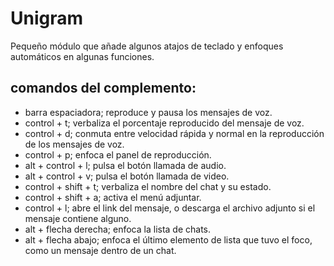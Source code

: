 # Unigram
Pequeño módulo que añade algunos atajos de teclado y enfoques automáticos en algunas funciones.

## comandos del complemento:

* barra espaciadora; reproduce y pausa los mensajes de voz.
* control + t; verbaliza el porcentaje reproducido del mensaje de voz.
* control + d; conmuta entre velocidad rápida y normal en la reproducción de los mensajes de voz.
* control + p; enfoca el panel de reproducción.
* alt + control + l; pulsa el botón llamada de audio.
* alt + control + v; pulsa el botón llamada de video.
* control + shift + t; verbaliza el nombre del chat y su estado.
* control + shift + a; activa el menú adjuntar.
* control + l; abre el link del mensaje, o descarga el archivo adjunto si el mensaje contiene alguno.
* alt + flecha derecha; enfoca la lista de chats.
* alt + flecha abajo; enfoca el último elemento de lista que tuvo el foco, como un mensaje dentro de un chat.

